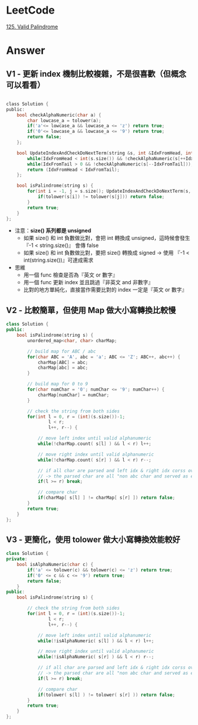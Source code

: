 # LeetCode
[125. Valid Palindrome](https://leetcode.com/problems/valid-palindrome/)


# Answer
## V1 - 更新 index 機制比較複雜，不是很喜歡（但概念可以看看）
```C

class Solution {
public:
    bool checkAlphaNumeric(char a) {
        char lowcase_a = tolower(a);
        if('a'<= lowcase_a && lowcase_a <= 'z') return true;
        if('0'<= lowcase_a && lowcase_a <= '9') return true;
        return false;
    };

    bool UpdateIndexAndCheckDoNextTerm(string &s, int &IdxFromHead, int &IdxFromTail) {
        while(IdxFromHead < int(s.size()) && !checkAlphaNumeric(s[++IdxFromHead]));
        while(IdxFromTail > 0 && !checkAlphaNumeric(s[--IdxFromTail]));
        return (IdxFromHead < IdxFromTail);
    };

    bool isPalindrome(string s) {
        for(int i = -1, j = s.size(); UpdateIndexAndCheckDoNextTerm(s, i, j); ) {
            if(tolower(s[i]) != tolower(s[j])) return false;
        }
        return true;
    }
};
```
- 注意：**size() 系列都是 unsigned**
	- 如果 size() 和 int 負數做比對，會把 int 轉換成 unsigned，這時候會發生 『-1 < string.size()』 會傳 false
	- 如果 size() 和 int 負數做比對，要把 size() 轉換成 signed -> 使用 『-1 < int(string.size())』可達成需求
- 思維
	- 用一個 func 檢查是否為『英文 or 數字』
	- 用一個 func 更新 index 並且跳過『非英文 and 非數字』
	- 比對的地方單純化，直接當作需要比對的 index 一定是『英文 or 數字』

## V2 - 比較簡單，但使用 Map 做大小寫轉換比較慢
```Cpp
class Solution {
public:
    bool isPalindrome(string s) {
        unordered_map<char, char> charMap;

        // build map for ABC / abc
        for(char ABC = 'A', abc = 'a'; ABC <= 'Z'; ABC++, abc++) {
            charMap[ABC] = abc;
            charMap[abc] = abc;
        }

        // build map for 0 to 9
        for(char numChar = '0'; numChar <= '9'; numChar++) {
            charMap[numChar] = numChar;
        }

        // check the string from both sides
        for(int l = 0, r = (int)(s.size())-1;
                l < r; 
                l++, r--) {

            // move left index until valid alphanumeric
            while(!charMap.count( s[l] ) && l < r) l++;

            // move right index until valid alphanumeric
            while(!charMap.count( s[r] ) && l < r) r--;

            // if all char are parsed and left idx & right idx corss over
            // -> the parsed char are all "non abc char and served as empty"
            if(l >= r) break;

            // compare char
            if(charMap[ s[l] ] != charMap[ s[r] ]) return false;
        }
        return true;
    }
};
```


## V3 - 更簡化，使用 tolower 做大小寫轉換效能較好
```Cpp
class Solution {
private:
    bool isAlphaNumeric(char c) {
        if('a' <= tolower(c) && tolower(c) <= 'z') return true;
        if('0' <= c && c <= '9') return true;
        return false;
    }
public:
    bool isPalindrome(string s) {

        // check the string from both sides
        for(int l = 0, r = (int)(s.size())-1;
                l < r; 
                l++, r--) {

            // move left index until valid alphanumeric
            while(!isAlphaNumeric( s[l] ) && l < r) l++;

            // move right index until valid alphanumeric
            while(!isAlphaNumeric( s[r] ) && l < r) r--;

            // if all char are parsed and left idx & right idx corss over
            // -> the parsed char are all "non abc char and served as empty"
            if(l >= r) break;

            // compare char
            if(tolower( s[l] ) != tolower( s[r] )) return false;
        }
        return true;
    }
};
```
